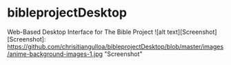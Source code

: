 # bibleprojectDesktop
Web-Based Desktop Interface for The Bible Project
![alt text][Screenshot]
[Screenshot]: https://github.com/chrisitiangulloa/bibleprojectDesktop/blob/master/images/anime-background-images-1.jpg "Screenshot"
